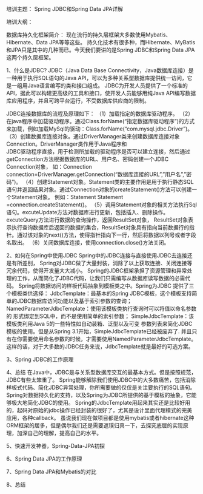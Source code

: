 培训主题： Spring JDBC和Spring Data JPA详解

培训大纲：

数据库持久化框架简介：
    现在流行的持久层框架大多数使用Mybatis、Hibernate、Data JPA等等这些。
    持久化技术有很多种，而Hibernate、MyBatis和JPA只是其中的几种而已。今天我们要讲的是Spring JDBC和Spring Data JPA这两个持久层框架。


1、什么是JDBC?
  JDBC（Java Data Base Connectivity，Java数据库连接）是一种用于执行SQL语句的Java API，可以为多种关系型数据库提供统一访问，它是一组用Java语言编写的类和接口组成。
  JDBC为开发人员提供了一个标准的API，据此可以构建更高级的工具和接口，使开发人员能够用纯Java API编写数据库应用程序，并且可跨平台运行，不受数据库供应商的限制。

JDBC连接数据库的流程及原理如下： 
（1）加载指定的数据库驱动程序。 
（2）在java程序中加载驱动程序。通过Class.forName(“指定数据库驱动程序”)的方式来加载，例如加载MySql的驱动：Class.forName(“com.mysql.jdbc.Driver”)。 
（3）创建数据库连接对象。通过DriverManager类来创建数据库连接对象Connection。DriverManager类作用于Java程序和  
    JDBC驱动程序直接，用于检测所加载的驱动程序是否可以建立连接，然后通过getConnection方法根据数据库的URL、用户名、密码创建一个JDBC Connection对象，
    如：Connection connection=DriverManager.getConnection(“数据库连接的URL”,”用户名”,”密码”)。 
（4）创建Statement对象。Statement类的主要作用是用于执行静态SQL语句并返回结果对象。通过Connection对象的createStatement()方法可以创建一个Statement对象。
    例如：Statement Statement =connection.createStatement()。 
（5）调用Statement对象的相关方法执行Sql语句。excuteUpdate方法对数据库进行更新，包括插入、删除操作。excuteQuery方法进行数据的查询操作，返回ResultSet对象，
    ResultSet对象表示执行查询数据库后返回的数据的集合，ResultSet对象具有指向当前数据行的指针。通过该对象的next()方法，使得指针指向下一行，然后将数据以列号或者字段名取出。 
（6）关闭数据库连接，使用connection.close()方法关闭。


2、如何在Spring中使用JDBC
    Spring中的JDBC连接与直接使用JDBC去连接还是有所差别，
    Spring对JDBC做了大量封装，消除了以上获取连接、关闭连接等冗余代码，使得开发量大大减小。 
    Spring的JDBC框架承担了资源管理和异常处理的工作，从而简化了JDBC代码，让我们只需编写从数据库读写数据的必需代码。
    Spring将数据访问的样板代码抽象到模板类之中。Spring为JDBC 提供了三个模板类供选择： 
    JdbcTemplate：最基本的Spring JDBC模板，这个模板支持简单的JDBC数据库访问功能以及基于索引参数的查询；     
    NamedParameterJdbcTemplate：使用该模板类执行查询时可以将值以命名参数的 形式绑定到SQL中，而不是使用简单的索引参数； 
    SimpleJdbcTemplate：该模板类利用Java 5的一些特性如自动装箱、泛型以及可变 参数列表来简化JDBC模板的使用。但是从Spring 3.1开始，SimpleJdbcTemplate已经被废弃了.
    并且只有在你需要使用命名参数的时候，才需要使用NamedParameterJdbcTemplate。这样的话，对于大多数的JDBC任务来说，JdbcTemplate就是最好的可选方案。



3、Spring JDBC的工作原理


4、总结
    在Java中，JDBC是与关系型数据库交互的最基本方式。但是按照规范，JDBC有些太笨重了。
    Spring能够解除我们使用JDBC中的大多数痛苦，包括消除样板式代码、简化JDBC异常处理，你所需要做的仅仅是关注要执行的SQL语句。 
    Spring对数据持久化的支持，以及Spring为JDBC所提供的基于模板的抽象，它能够极大地简化JDBC的使用。
    Spring的JdbcTemplate用起来其实还是比较好用的，起码对原始的jdbc操作已经封装的很好了，尤其是设计里面代理模式的完美应用，各种callback。
    虽说我们现在做项目都是使用mybatis或者hibernate这种ORM框架的居多，但是偶尔我们还是需要返璞归真一下，去探究底层的实现原理，加深自己的理解，提高自己的水平。



5、快速开发神器，Spring-Data-JPA初探


6、Spring Data JPA的工作原理


7、Spring Data JPA和Mybatis的对比


8、总结